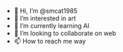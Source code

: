 - 👋 Hi, I’m @smcat1985
- 👀 I’m interested in art
- 🌱 I’m currently learning AI
- 💞️ I’m looking to collaborate on web
- 📫 How to reach me way

<!---
smcat1985/smcat1985 is a ✨ special ✨ repository because its `README.md` (this file) appears on your GitHub profile.
You can click the Preview link to take a look at your changes.
--->
